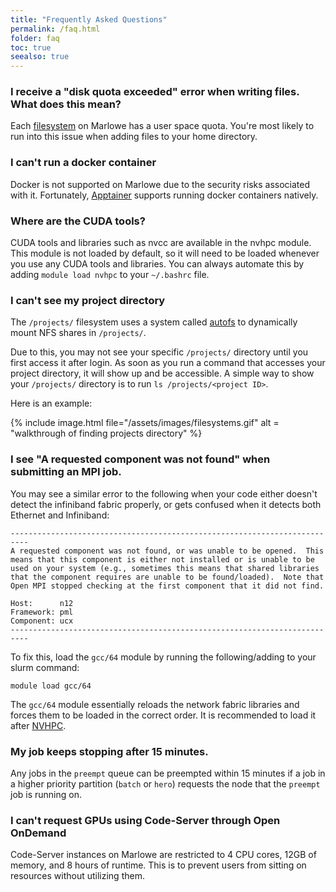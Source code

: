 ```yaml
---
title: "Frequently Asked Questions"
permalink: /faq.html
folder: faq
toc: true
seealso: true
---
```


### I receive a "disk quota exceeded" error when writing files. What does this mean?

Each [filesystem](./getting-started/filesystems.md) on Marlowe has a user space quota. You're most likely to run into this issue when adding files to your home directory.

### I can't run a docker container

Docker is not supported on Marlowe due to the security risks associated with it. Fortunately, [Apptainer](./modules/apptainer.md) supports running docker containers natively.

### Where are the CUDA tools?

CUDA tools and libraries such as nvcc are available in the nvhpc module. This module is not loaded by default, so it will need to be loaded whenever you use any CUDA tools and libraries. You can always automate this by adding `module load nvhpc` to your `~/.bashrc` file.

### I can't see my project directory

The `/projects/` filesystem uses a system called [autofs](https://www.kernel.org/doc/html/latest/filesystems/autofs.html) to dynamically mount NFS shares in `/projects/`.

Due to this, you may not see your specific `/projects/` directory until you first access it after login. As soon as you run a command that accesses your project directory, it will show up and be accessible. A simple way to show your `/projects/` directory is to run `ls /projects/<project ID>`.

Here is an example:

{% include image.html file="/assets/images/filesystems.gif" alt = "walkthrough of finding projects directory" %}

### I see "A requested component was not found" when submitting an MPI job.

You may see a similar error to the following when your code either doesn't detect the infiniband fabric properly, or gets confused when it detects both Ethernet and Infiniband:

```
--------------------------------------------------------------------------
A requested component was not found, or was unable to be opened.  This
means that this component is either not installed or is unable to be
used on your system (e.g., sometimes this means that shared libraries
that the component requires are unable to be found/loaded).  Note that
Open MPI stopped checking at the first component that it did not find.

Host:      n12
Framework: pml
Component: ucx
--------------------------------------------------------------------------
```

To fix this, load the `gcc/64` module by running the following/adding to your slurm command:

```
module load gcc/64
```

The `gcc/64` module essentially reloads the network fabric libraries and forces them to be loaded in the correct order. It is recommended to load it after [NVHPC](./modules/nvhpc.md).

### My job keeps stopping after 15 minutes.

Any jobs in the `preempt` queue can be preempted within 15 minutes if a job in a higher priority partition (`batch` or `hero`) requests the node that the `preempt` job is running on.

### I can't request GPUs using Code-Server through Open OnDemand

Code-Server instances on Marlowe are restricted to 4 CPU cores, 12GB of memory, and 8 hours of runtime. This is to prevent users from sitting on resources without utilizing them. 